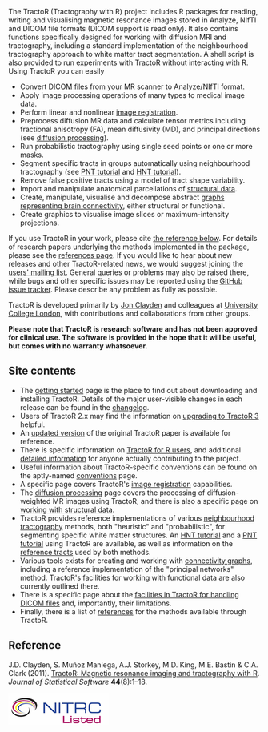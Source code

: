 The TractoR (Tractography with R) project includes R packages for reading, writing and visualising magnetic resonance images stored in Analyze, NIfTI and DICOM file formats (DICOM support is read only). It also contains functions specifically designed for working with diffusion MRI and tractography, including a standard implementation of the neighbourhood tractography approach to white matter tract segmentation. A shell script is also provided to run experiments with TractoR without interacting with R. Using TractoR you can easily

* Convert [DICOM files](TractoR-and-DICOM.html) from your MR scanner to Analyze/NIfTI format.
* Apply image processing operations of many types to medical image data.
* Perform linear and nonlinear [image registration](registration.html).
* Preprocess diffusion MR data and calculate tensor metrics including fractional anisotropy (FA), mean diffusivity (MD), and principal directions (see [diffusion processing](diffusion-processing.html)).
* Run probabilistic tractography using single seed points or one or more masks.
* Segment specific tracts in groups automatically using neighbourhood tractography (see [PNT tutorial](PNT-tutorial.html) and [HNT tutorial](HNT-tutorial.html)).
* Remove false positive tracts using a model of tract shape variability.
* Import and manipulate anatomical parcellations of [structural data](structural.html).
* Create, manipulate, visualise and decompose abstract [graphs representing brain connectivity](connectivity-graphs.html), either structural or functional.
* Create graphics to visualise image slices or maximum-intensity projections.

If you use TractoR in your work, please cite [the reference below](#reference). For details of research papers underlying the methods implemented in the package, please see the [references page](references.html). If you would like to hear about new releases and other TractoR-related news, we would suggest joining the [users' mailing list](https://www.jiscmail.ac.uk/cgi-bin/webadmin?A0=TRACTOR). General queries or problems may also be raised there, while bugs and other specific issues may be reported using the [GitHub issue tracker](https://github.com/jonclayden/tractor/issues). Please describe any problem as fully as possible.

TractoR is developed primarily by [Jon Clayden](http://www.homepages.ucl.ac.uk/~sejjjd2/) and colleagues at [University College London](http://www.ucl.ac.uk), with contributions and collaborations from other groups.

**Please note that TractoR is research software and has not been approved for clinical use. The software is provided in the hope that it will be useful, but comes with no warranty whatsoever.**

## Site contents

- The [getting started](getting-started.html) page is the place to find out about downloading and installing TractoR. Details of the major user-visible changes in each release can be found in the [changelog](changelog.html).
- Users of TractoR 2.x may find the information on [upgrading to TractoR 3](upgrading-to-TractoR-3.html) helpful.
- An [updated version](paper/index.html) of the original TractoR paper is available for reference.
- There is specific information on [TractoR for R users](TractoR-for-R-users.html), and additional [detailed information](guidelines-for-contributors.html) for anyone actually contributing to the project.
- Useful information about TractoR-specific conventions can be found on the aptly-named [conventions](conventions.html) page.
- A specific page covers TractoR's [image registration](registration.html) capabilities.
- The [diffusion processing](diffusion-processing.html) page covers the processing of diffusion-weighted MR images using TractoR, and there is also a specific page on [working with structural data](structural.html).
- TractoR provides reference implementations of various [neighbourhood tractography](http://www.homepages.ucl.ac.uk/~sejjjd2/research/#neighbourhood-tractography) methods, both "heuristic" and "probabilistic", for segmenting specific white matter structures. An [HNT tutorial](HNT-tutorial.html) and a [PNT tutorial](PNT-tutorial.html) using TractoR are available, as well as information on the [reference tracts](reference-tracts.html) used by both methods.
- Various tools exists for creating and working with [connectivity graphs](connectivity-graphs.html), including a reference implementation of the "principal networks" method. TractoR's facilities for working with functional data are also currently outlined there.
- There is a specific page about the [facilities in TractoR for handling DICOM files](TractoR-and-DICOM.html) and, importantly, their limitations.
- Finally, there is a list of [references](references.html) for the methods available through TractoR.

## Reference

J.D. Clayden, S. Muñoz Maniega, A.J. Storkey, M.D. King, M.E. Bastin & C.A. Clark (2011). [TractoR: Magnetic resonance imaging and tractography with R](paper/index.html). _Journal of Statistical Software_ **44**(8):1–18.

[![NITRC logo](nitrc.png)](http://www.nitrc.org/projects/tractor)
